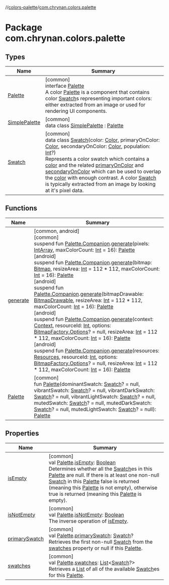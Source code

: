 //[colors-palette](../../index.md)/[com.chrynan.colors.palette](index.md)

# Package com.chrynan.colors.palette

## Types

| Name | Summary |
|---|---|
| [Palette](-palette/index.md) | [common]<br>interface [Palette](-palette/index.md)<br>A color [Palette](-palette/index.md) is a component that contains color [Swatch](-swatch/index.md)s representing important colors: either extracted from an image or used for rendering UI components. |
| [SimplePalette](-simple-palette/index.md) | [common]<br>data class [SimplePalette](-simple-palette/index.md) : [Palette](-palette/index.md) |
| [Swatch](-swatch/index.md) | [common]<br>data class [Swatch](-swatch/index.md)(color: [Color](../../../colors-core/colors-core/com.chrynan.colors/-color/index.md), primaryOnColor: [Color](../../../colors-core/colors-core/com.chrynan.colors/-color/index.md), secondaryOnColor: [Color](../../../colors-core/colors-core/com.chrynan.colors/-color/index.md), population: [Int](https://kotlinlang.org/api/latest/jvm/stdlib/kotlin/-int/index.html)?)<br>Represents a color swatch which contains a [color](-swatch/color.md) and the related [primaryOnColor](-swatch/primary-on-color.md) and [secondaryOnColor](-swatch/secondary-on-color.md) which can be used to overlap the [color](-swatch/color.md) with enough contrast. A color [Swatch](-swatch/index.md) is typically extracted from an image by looking at it's pixel data. |

## Functions

| Name | Summary |
|---|---|
| [generate](generate.md) | [common, android]<br>[common]<br>suspend fun [Palette.Companion](-palette/-companion/index.md).[generate](generate.md)(pixels: [IntArray](https://kotlinlang.org/api/latest/jvm/stdlib/kotlin/-int-array/index.html), maxColorCount: [Int](https://kotlinlang.org/api/latest/jvm/stdlib/kotlin/-int/index.html) = 16): [Palette](-palette/index.md)<br>[android]<br>suspend fun [Palette.Companion](-palette/-companion/index.md#-995211170%2FExtensions%2F-1998288446).[generate](generate.md)(bitmap: [Bitmap](https://developer.android.com/reference/kotlin/android/graphics/Bitmap.html), resizeArea: [Int](https://kotlinlang.org/api/latest/jvm/stdlib/kotlin/-int/index.html) = 112 * 112, maxColorCount: [Int](https://kotlinlang.org/api/latest/jvm/stdlib/kotlin/-int/index.html) = 16): [Palette](../../../colors-palette/colors-palette/com.chrynan.colors.palette/-palette/index.md)<br>[android]<br>suspend fun [Palette.Companion](-palette/-companion/index.md#-995211170%2FExtensions%2F-1998288446).[generate](generate.md)(bitmapDrawable: [BitmapDrawable](https://developer.android.com/reference/kotlin/android/graphics/drawable/BitmapDrawable.html), resizeArea: [Int](https://kotlinlang.org/api/latest/jvm/stdlib/kotlin/-int/index.html) = 112 * 112, maxColorCount: [Int](https://kotlinlang.org/api/latest/jvm/stdlib/kotlin/-int/index.html) = 16): [Palette](../../../colors-palette/colors-palette/com.chrynan.colors.palette/-palette/index.md)<br>[android]<br>suspend fun [Palette.Companion](-palette/-companion/index.md#-995211170%2FExtensions%2F-1998288446).[generate](generate.md)(context: [Context](https://developer.android.com/reference/kotlin/android/content/Context.html), resourceId: [Int](https://kotlinlang.org/api/latest/jvm/stdlib/kotlin/-int/index.html), options: [BitmapFactory.Options](https://developer.android.com/reference/kotlin/android/graphics/BitmapFactory.Options.html)? = null, resizeArea: [Int](https://kotlinlang.org/api/latest/jvm/stdlib/kotlin/-int/index.html) = 112 * 112, maxColorCount: [Int](https://kotlinlang.org/api/latest/jvm/stdlib/kotlin/-int/index.html) = 16): [Palette](../../../colors-palette/colors-palette/com.chrynan.colors.palette/-palette/index.md)<br>[android]<br>suspend fun [Palette.Companion](-palette/-companion/index.md#-995211170%2FExtensions%2F-1998288446).[generate](generate.md)(resources: [Resources](https://developer.android.com/reference/kotlin/android/content/res/Resources.html), resourceId: [Int](https://kotlinlang.org/api/latest/jvm/stdlib/kotlin/-int/index.html), options: [BitmapFactory.Options](https://developer.android.com/reference/kotlin/android/graphics/BitmapFactory.Options.html)? = null, resizeArea: [Int](https://kotlinlang.org/api/latest/jvm/stdlib/kotlin/-int/index.html) = 112 * 112, maxColorCount: [Int](https://kotlinlang.org/api/latest/jvm/stdlib/kotlin/-int/index.html) = 16): [Palette](../../../colors-palette/colors-palette/com.chrynan.colors.palette/-palette/index.md) |
| [Palette](-palette.md) | [common]<br>fun [Palette](-palette.md)(dominantSwatch: [Swatch](-swatch/index.md)? = null, vibrantSwatch: [Swatch](-swatch/index.md)? = null, vibrantDarkSwatch: [Swatch](-swatch/index.md)? = null, vibrantLightSwatch: [Swatch](-swatch/index.md)? = null, mutedSwatch: [Swatch](-swatch/index.md)? = null, mutedDarkSwatch: [Swatch](-swatch/index.md)? = null, mutedLightSwatch: [Swatch](-swatch/index.md)? = null): [Palette](-palette/index.md) |

## Properties

| Name | Summary |
|---|---|
| [isEmpty](is-empty.md) | [common]<br>val [Palette](-palette/index.md).[isEmpty](is-empty.md): [Boolean](https://kotlinlang.org/api/latest/jvm/stdlib/kotlin/-boolean/index.html)<br>Determines whether all the [Swatch](-swatch/index.md)es in this [Palette](-palette/index.md) are null. If there is at least one non-null [Swatch](-swatch/index.md) in this [Palette](-palette/index.md) false is returned (meaning this [Palette](-palette/index.md) is not empty), otherwise true is returned (meaning this [Palette](-palette/index.md) is empty). |
| [isNotEmpty](is-not-empty.md) | [common]<br>val [Palette](-palette/index.md).[isNotEmpty](is-not-empty.md): [Boolean](https://kotlinlang.org/api/latest/jvm/stdlib/kotlin/-boolean/index.html)<br>The inverse operation of [isEmpty](https://kotlinlang.org/api/latest/jvm/stdlib/kotlin.collections/index.html). |
| [primarySwatch](primary-swatch.md) | [common]<br>val [Palette](-palette/index.md).[primarySwatch](primary-swatch.md): [Swatch](-swatch/index.md)?<br>Retrieves the first non-null [Swatch](-swatch/index.md) from the [swatches](swatches.md) property or null if this [Palette](https://kotlinlang.org/api/latest/jvm/stdlib/kotlin.collections/index.html). |
| [swatches](swatches.md) | [common]<br>val [Palette](-palette/index.md).[swatches](swatches.md): [List](https://kotlinlang.org/api/latest/jvm/stdlib/kotlin.collections/-list/index.html)&lt;[Swatch](-swatch/index.md)?&gt;<br>Retrieves a [List](https://kotlinlang.org/api/latest/jvm/stdlib/kotlin.collections/-list/index.html) of all of the available [Swatch](-swatch/index.md)es for this [Palette](-palette/index.md). |
